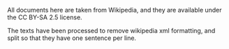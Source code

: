 All documents here are taken from Wikipedia, and they are available under the CC BY-SA 2.5 license.

The texts have been processed to remove wikipedia xml formatting, and split so that they have one sentence per line.

